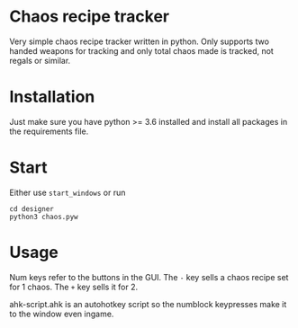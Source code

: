 # Chaos recipe tracker

Very simple chaos recipe tracker written in python. Only supports two handed weapons for tracking and only
total chaos made is tracked, not regals or similar.

# Installation

Just make sure you have python >= 3.6 installed and install all packages in the requirements file.

# Start

Either use `start_windows` or run
```
cd designer
python3 chaos.pyw
```

# Usage

Num keys refer to the buttons in the GUI.
The `-` key sells a chaos recipe set for 1 chaos.
The `+` key sells it for 2.

ahk-script.ahk is an autohotkey script so the numblock keypresses make it to the window even ingame.
